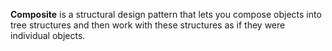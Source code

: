 **Composite** is a structural design pattern that lets you compose objects into tree structures and then work with these structures as if they were individual objects.

